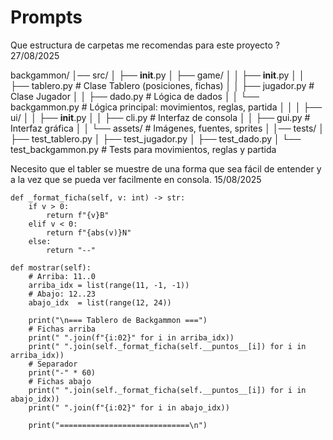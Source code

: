 # Prompts

Que estructura de carpetas me recomendas para este proyecto ? 27/08/2025

backgammon/
│── src/
│   ├── __init__.py
│   ├── game/
│   │   ├── __init__.py
│   │   ├── tablero.py        # Clase Tablero (posiciones, fichas)
│   │   ├── jugador.py        # Clase Jugador
│   │   ├── dado.py           # Lógica de dados
│   │   └── backgammon.py     # Lógica principal: movimientos, reglas, partida
│   │
│   ├── ui/
│   │   ├── __init__.py
│   │   ├── cli.py            # Interfaz de consola
│   │   ├── gui.py            # Interfaz gráfica
│   │   └── assets/           # Imágenes, fuentes, sprites
│
│── tests/
│   ├── test_tablero.py
│   ├── test_jugador.py
│   ├── test_dado.py
│   └── test_backgammon.py    # Tests para movimientos, reglas y partida


Necesito que el tabler se muestre de una forma que sea fácil de entender y a la vez que se pueda ver facilmente en consola. 15/08/2025

    def _format_ficha(self, v: int) -> str:
        if v > 0:
            return f"{v}B"
        elif v < 0:
            return f"{abs(v)}N"
        else:
            return "--"
        
    def mostrar(self):
        # Arriba: 11..0
        arriba_idx = list(range(11, -1, -1))
        # Abajo: 12..23
        abajo_idx  = list(range(12, 24))

        print("\n=== Tablero de Backgammon ===")
        # Fichas arriba
        print(" ".join(f"{i:02}" for i in arriba_idx))        
        print(" ".join(self._format_ficha(self.__puntos__[i]) for i in arriba_idx))
        # Separador
        print("-" * 60)
        # Fichas abajo
        print(" ".join(self._format_ficha(self.__puntos__[i]) for i in abajo_idx))
        print(" ".join(f"{i:02}" for i in abajo_idx))

        print("=============================\n")